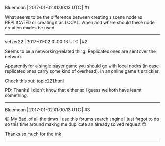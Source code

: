 Bluemoon | 2017-01-02 01:00:13 UTC | #1

What seems to be the difference between creating a scene node as REPLICATED or creating it as LOCAL. When and where should these node creation modes be used

-------------------------

setzer22 | 2017-01-02 01:00:13 UTC | #2

Seems to be a networking-related thing. Replicated ones are sent over the network.

Apparently for a single player game you should go with local nodes (in case replicated ones carry some kind of overhead). In an online game it's trickier.

Check this out: [topic221.html](http://discourse.urho3d.io/t/replicated-vs-local-node/235/1)

PD: Thanks! I didn't know that either so I guess we both have learnt something.

-------------------------

Bluemoon | 2017-01-02 01:00:13 UTC | #3

:frowning:  My Bad, of all the times I use this forums search engine I just forgot to do so this time around making me duplicate an already solved request  :blush: 

Thanks so much for the link

-------------------------

